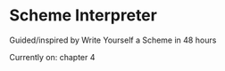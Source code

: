 # Scheme Interpreter
Guided/inspired by Write Yourself a Scheme in 48 hours

Currently on: chapter 4
